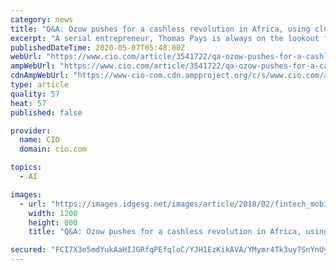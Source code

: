 ```yaml
---
category: news
title: "Q&A: Ozow pushes for a cashless revolution in Africa, using cloud, AI"
excerpt: "A serial entrepreneur, Thomas Pays is always on the lookout for opportunities. His current venture, Ozow, aims to make digital payments available to everyone and he's leveraging cloud, AI and big data to do so."
publishedDateTime: 2020-05-07T05:48:00Z
webUrl: "https://www.cio.com/article/3541722/qa-ozow-pushes-for-a-cashless-revolution-in-africa-using-cloud-ai.html"
ampWebUrl: "https://www.cio.com/article/3541722/qa-ozow-pushes-for-a-cashless-revolution-in-africa-using-cloud-ai.amp.html"
cdnAmpWebUrl: "https://www-cio-com.cdn.ampproject.org/c/s/www.cio.com/article/3541722/qa-ozow-pushes-for-a-cashless-revolution-in-africa-using-cloud-ai.amp.html"
type: article
quality: 57
heat: 57
published: false

provider:
  name: CIO
  domain: cio.com

topics:
  - AI

images:
  - url: "https://images.idgesg.net/images/article/2018/02/fintech_mobile_payment_transaction_thinkstock_896567288-100749749-large.jpg"
    width: 1200
    height: 800
    title: "Q&A: Ozow pushes for a cashless revolution in Africa, using cloud, AI"

secured: "FCI7X3e5mdYukAaHIJGRfqPEfqloC/YJH1EzKikAVA/YMymr4Tk3uy7SnYnUyVboxThEB0dIUH/vOw60viA4742l/zt4S6eibE81hJ3Keora5Fso+EtNPcrVyJuVbAJ8AgIREb8od/o3tyDd4PiWdwYNIpH8FH/56kC7O+SuSz6h67rdSA6VeXSvin7sLMpYDxIRkhGxzik4/M4oTU2mRUqElSpJ9+NqVAdb7Rem+7yFA46o/8VAUTwtf9NFdFadfiX+CuS2rgvUgtn85NwSsmy9GC7rQ74YyYTOzAZPzZ2Ivfe8R8KifYazDMNu+bT7;zmSB9ORu5Vhg/ipmiAUizA=="
---
```


